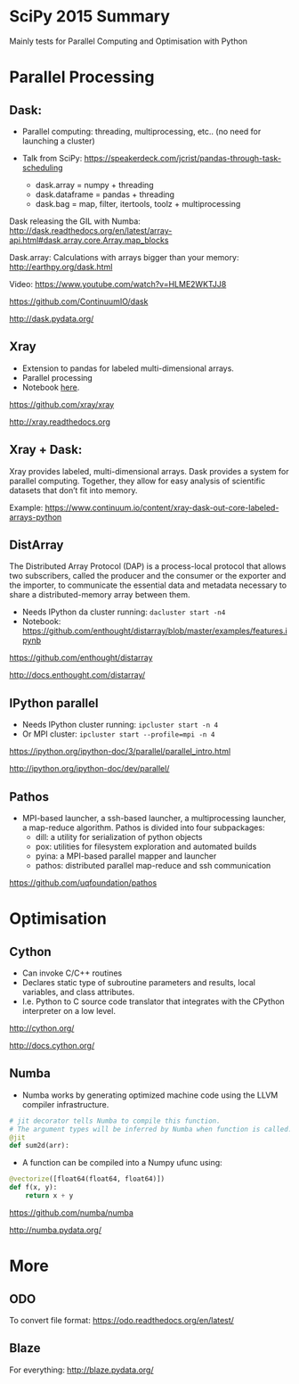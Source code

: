 # SciPy 2015 Summary

Mainly tests for Parallel Computing and Optimisation with Python

# Parallel Processing

## Dask:

- Parallel computing: threading, multiprocessing, etc.. (no need for launching a cluster)
- Talk from SciPy: https://speakerdeck.com/jcrist/pandas-through-task-scheduling

  - dask.array = numpy + threading
  - dask.dataframe = pandas + threading  
  - dask.bag = map, filter, itertools, toolz + multiprocessing
  
Dask releasing the GIL with Numba:
http://dask.readthedocs.org/en/latest/array-api.html#dask.array.core.Array.map_blocks

Dask.array: Calculations with arrays bigger than your memory:
http://earthpy.org/dask.html

Video:
https://www.youtube.com/watch?v=HLME2WKTJJ8

https://github.com/ContinuumIO/dask

http://dask.pydata.org/

## Xray
- Extension to pandas for labeled multi-dimensional arrays.
- Parallel processing
- Notebook [here](http://nbviewer.ipython.org/urls/gist.githubusercontent.com/shoyer/be3749849809fe35efa8/raw/d3ac4af07343391ef005d2dbea80368efc9ee1f6/xray-demo-python-workers-party.ipynb).

https://github.com/xray/xray

http://xray.readthedocs.org

## Xray + Dask:

Xray provides labeled, multi-dimensional arrays. Dask provides a system for parallel computing. Together, they allow for easy analysis of scientific datasets that don’t fit into memory.

Example:
https://www.continuum.io/content/xray-dask-out-core-labeled-arrays-python



## DistArray

The Distributed Array Protocol (DAP) is a process-local protocol that allows two subscribers, called the producer and the consumer or the exporter and the importer, to communicate the essential data and metadata necessary to share a distributed-memory array between them.

- Needs IPython da cluster running: ```dacluster start -n4```
- Notebook: https://github.com/enthought/distarray/blob/master/examples/features.ipynb

https://github.com/enthought/distarray

http://docs.enthought.com/distarray/


## IPython parallel

- Needs IPython cluster running: ```ipcluster start -n 4```
- Or MPI cluster: ```ipcluster start --profile=mpi -n 4```

https://ipython.org/ipython-doc/3/parallel/parallel_intro.html

http://ipython.org/ipython-doc/dev/parallel/

## Pathos
- MPI-based launcher, a ssh-based launcher, a multiprocessing launcher, a map-reduce algorithm. Pathos is divided into four subpackages:
  - dill: a utility for serialization of python objects
  - pox: utilities for filesystem exploration and automated builds
  - pyina: a MPI-based parallel mapper and launcher
  - pathos: distributed parallel map-reduce and ssh communication

https://github.com/uqfoundation/pathos

# Optimisation

## Cython

- Can invoke C/C++ routines 
- Declares static type of subroutine parameters and results, local variables, and class attributes.
- I.e. Python to C source code translator that integrates with the CPython interpreter on a low level.

http://cython.org/

http://docs.cython.org/


## Numba

- Numba works by generating optimized machine code using the LLVM compiler infrastructure.
```python
# jit decorator tells Numba to compile this function.
# The argument types will be inferred by Numba when function is called.
@jit
def sum2d(arr):
```
- A function can be compiled into a Numpy ufunc using:
```python
@vectorize([float64(float64, float64)])
def f(x, y):
    return x + y
```

https://github.com/numba/numba

http://numba.pydata.org/

# More

## ODO

To convert file format:
https://odo.readthedocs.org/en/latest/

## Blaze

For everything:
http://blaze.pydata.org/

